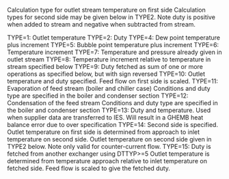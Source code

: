 
Calculation type for outlet stream temperature on first side
Calculation types for second side may be given below in TYPE2.
Note duty is positive when added to stream and
negative when subtracted from stream.

TYPE=1:  Outlet temperature
TYPE=2:  Duty
TYPE=4:  Dew point temperature plus increment
TYPE=5:  Bubble point temperature plus increment
TYPE=6:  Temperature increment 
TYPE=7:  Temperature and pressure already given in outlet stream
TYPE=8:  Temperature increment relative to temperature 
         in stream specified below
TYPE=9:  Duty fetched as sum of one or more operations
         as specified below, but with sign reversed
TYPE=10: Outlet temperature and duty specified. Feed flow
         on first side is scaled. 
TYPE=11: Evaporation of feed stream (boiler and chiller case)
         Conditions and duty type are specified in the 
         boiler and condenser section
TYPE=12: Condensation of the feed stream
         Conditions and duty type are specified in the
         boiler and condenser section
TYPE=13: Duty and temperature. Used when supplier
         data are transferred to IES. Will result in a GHEMB
         heat balance error due to over specification
TYPE=14: Second side is specified. Outlet temperature 
         on first side is determined from approach to inlet 
         temperature on second side.
         Outlet temperature on second side given in TYPE2 below.
         Note only valid for counter-current flow.
TYPE=15: Duty is fetched from another exchanger using DTTYP>=5
         Outlet temperature is determined from temperature 
         approach relative to inlet temperature on fetched side.
         Feed flow is scaled to give the fetched duty. 